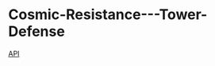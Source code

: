 # Cosmic-Resistance---Tower-Defense

[API](file:///C:/Users/qcloc/OneDrive%20-%20University%20of%20Waterloo/Personal/Documents/GitHub%20Repos/Cosmic-Resistance---Tower-Defense/Cosmic%20Resistance%20-%20Tower%20Defense/doc/allclasses-index.html)
